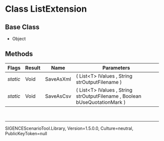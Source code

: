 # Class ListExtension
## Base Class
- Object
## Methods
Flags|Result|Name|Parameters
-|-|-|-
*static*|Void|SaveAsXml|( List&lt;T&gt; lValues , String strOutputFilename )
*static*|Void|SaveAsCsv|( List&lt;T&gt; lValues , String strOutputFilename , Boolean bUseQuotationMark )

<br /><hr />
SIGENCEScenarioTool.Library, Version=1.5.0.0, Culture=neutral, PublicKeyToken=null
